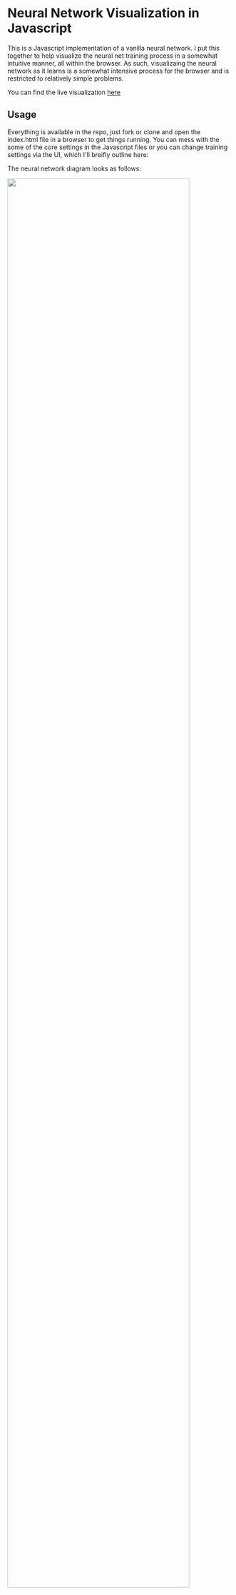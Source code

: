# Neural Network Visualization in Javascript

This is a Javascript implementation of a vanilla neural network. I put this together to help visualize the neural net training process in a somewhat intuitive manner, all within the browser. As such, visualizaing the neural network as it learns is a somewhat intensive process for the browser and is restricted to relatively simple problems.

You can find the live visualization [here](https://samgriesemer.com/projects/nn)

## Usage

Everything is available in the repo, just fork or clone and open the index.html file in a browser to get things running. You can mess with the some of the core settings in the Javascript files or you can change training settings via the UI, which I'll breifly outline here:

The neural network diagram looks as follows:

<img src="https://samgriesemer.com/utils/resources/nn_explanation.png" width="90%">

Training options available through the UI:

* **Layers**: you can modify the network structure via a simple list describing how many nodes should be in each layer. By default, the network has the structure \[2,5,1\] (2 input nodes, 5 nodes in hidden layer, 1 output node). To add two hidden layers with 7 nodes each to the network, for example, you could change the layer list to be \[2,5,7,7,1\] and the network structure will update.

* **Epsilon**: this value controls the boundary for the random initialization of weights. A value of 1 would bound the weights to be randomly initialized between -1 and 1.

* **Alpha**: this value denotes the learning rate, which essentially controls the amount a gradient can update the network weights each iteration

* **Batch Size**: size of data batch when batch gradient descent is performed

* **Updates/loop**: number of training updates to be performed between each visualization update loop. Because the visualization runs at 60 fps, there is time between each frame to run backprop for multiple iterations. 

It's worth noting this project has not been extensively opmtized for user-friendliness; you can definitely break it. It's also an older project that I don't constantly update, but if you notice a bug or want to suggest an improvement I'd love to hear about it. Cheers
